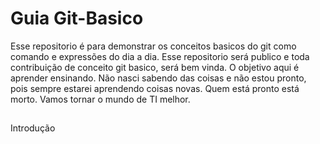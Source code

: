 # Guia Git-Basico
Esse repositorio é para demonstrar os conceitos basicos do git como comando e expressões do dia a dia.
Esse repositorio será publico e toda contribuição de conceito git basico, será bem vinda.
O objetivo aqui é aprender ensinando. Não nasci sabendo das coisas e não estou pronto, pois sempre estarei aprendendo coisas novas. Quem está pronto está morto.
Vamos tornar o mundo de TI melhor.
##
Introdução
